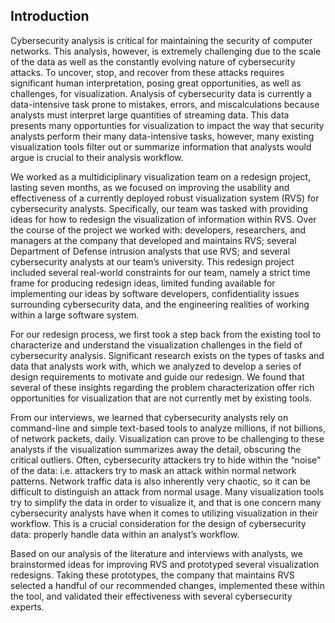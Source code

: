 Introduction
------------

Cybersecurity analysis is critical for maintaining the security of computer networks. This analysis, however, is extremely challenging due to the scale of the data as well as the constantly evolving nature of cybersecurity attacks. To uncover, stop, and recover from these attacks requires significant human interpretation, posing great opportunities, as well as challenges, for visualization. Analysis of cybersecurity data is currently a data-intensive task prone to mistakes, errors, and miscalculations because analysts must interpret large quantities of streaming data. This data presents many opportunties for visualization to impact the way that security analysts perform their many data-intensive tasks, however, many existing visualization tools filter out or summarize information that analysts would argue is crucial to their analysis workflow.

We worked as a multidiciplinary visualization team on a redesign project, lasting seven months, as we focused on improving the usability and effectiveness of a currently deployed robust visualization system (RVS) for cybersecurity analysts. Specifically, our team was tasked with providing ideas for how to redesign the visualization of information within RVS. Over the course of the project we worked with: developers, researchers, and managers at the company that developed and maintains RVS; several Department of Defense intrusion analysts that use RVS; and several cybersecurity analysts at our team’s university. This redesign project included several real-world constraints for our team, namely a strict time frame for producing redesign ideas, limited funding available for implementing our ideas by software developers, confidentiality issues surrounding cybersecurity data, and the engineering realities of working within a large software system.

For our redesign process, we first took a step back from the existing tool to characterize and understand the visualization challenges in the field of cybersecurity analysis. Significant research exists on the types of tasks and data that analysts work with, which we analyzed to develop a series of design requirements to motivate and guide our redesign. We found that several of these insights regarding the problem characterization offer rich opportunities for visualization that are not currently met by existing tools.

From our interviews, we learned that cybersecurity analysts rely on command-line and simple text-based tools to analyze millions, if not billions, of network packets, daily. Visualization can prove to be challenging to these analysts if the visualization summarizes away the detail, obscuring the critical outliers. Often, cybersecurity attackers try to hide within the “noise” of the data: i.e. attackers try to mask an attack within normal network patterns. Network traffic data is also inherently very chaotic, so it can be difficult to distinguish an attack from normal usage. Many visualization tools try to simplify the data in order to visualize it, and that is one concern many cybersecurity analysts have when it comes to utilizing visualization in their workflow. This is a crucial consideration for the design of cybersecurity data: properly handle data within an analyst’s workflow.

Based on our analysis of the literature and interviews with analysts, we brainstormed ideas for improving RVS and prototyped several visualization redesigns. Taking these prototypes, the company that maintains RVS selected a handful of our recommended changes, implemented these within the tool, and validated their effectiveness with several cybersecurity experts.
